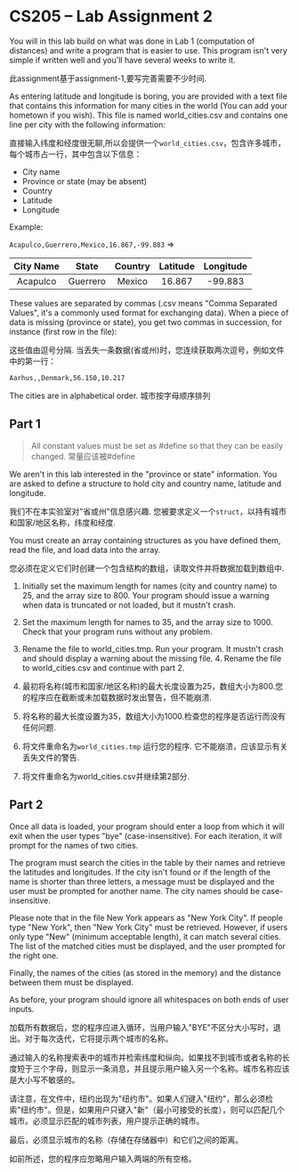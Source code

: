 <!--
 * @Github: https://github.com/Certseeds/CS205_C_CPP
 * @Organization: SUSTech
 * @Author: nanoseeds
 * @Date: 2020-06-07 09:55:44
 * @LastEditors: nanoseeds
 * @LastEditTime: 2021-06-21 20:23:44
 * @License: CC-BY-NC-SA_V4_0 or any later version
 -->

# CS205 – Lab Assignment 2

You will in this lab build on what was done in Lab 1 (computation of distances) and write a program that is easier to use. This program isn't very simple if written well and you'll have several weeks to write it.

此assignment基于assignment-1,要写完善需要不少时间.

As entering latitude and longitude is boring, you are provided with a text file that contains this information for many cities in the world (You can add your hometown if you wish). This file is named world_cities.csv and contains one line per city with the following information:

直接输入纬度和经度很无聊,所以会提供一个`world_cities.csv`，包含许多城市，每个城市占一行，其中包含以下信息：

+ City name
+ Province or state (may be absent)
+ Country
+ Latitude
+ Longitude

Example:

`Acapulco,Guerrero,Mexico,16.867,-99.883` =>

| City Name |  State   | Country | Latitude | Longitude |
| :-------: | :------: | :-----: | :------: | :-------: |
| Acapulco  | Guerrero | Mexico  |  16.867  |  -99.883  |

These values are separated by commas (.csv means "Comma Separated Values", it's a commonly used format for exchanging data). When a piece of data is missing (province or state), you get two commas in succession, for instance (first row in the file):

这些值由逗号分隔. 当丢失一条数据(省或州)时，您连续获取两次逗号，例如文件中的第一行：

`Aarhus,,Denmark,56.150,10.217`

The cities are in alphabetical order. 城市按字母顺序排列

## Part 1

> All constant values must be set as #define so that they can be easily changed.
> 常量应该被#define

We aren't in this lab interested in the "province or state" information. You are asked to define a structure to hold city and country name, latitude and longitude.

我们不在本实验室对"省或州"信息感兴趣. 您被要求定义一个`struct`，以持有城市和国家/地区名称，纬度和经度.

You must create an array containing structures as you have defined them, read the file, and load data into the array.

您必须在定义它们时创建一个包含结构的数组，读取文件并将数据加载到数组中.

1. Initially set the maximum length for names (city and country name) to 25, and the array size to 800. Your program should issue a warning when data is truncated or not loaded, but it mustn't crash.

2. Set the maximum length for names to 35, and the array size to 1000. Check that your program runs without any problem.

3. Rename the file to world_cities.tmp. Run your program. It mustn't crash and should display a warning about the missing file. 4. Rename the file to world_cities.csv and continue with part 2.

1. 最初将名称(城市和国家/地区名称)的最大长度设置为25，数组大小为800.您的程序应在截断或未加载数据时发出警告，但不能崩溃.

2. 将名称的最大长度设置为35，数组大小为1000.检查您的程序是否运行而没有任何问题.

3. 将文件重命名为`world_cities.tmp` 运行您的程序. 它不能崩溃，应该显示有关丢失文件的警告.

4. 将文件重命名为world_cities.csv并继续第2部分.

## Part 2

Once all data is loaded, your program should enter a loop from which it will exit when the user types "bye" (case-insensitive). For each iteration, it will prompt for the names of two cities.

The program must search the cities in the table by their names and retrieve the latitudes and longitudes. If the city isn't found or if the length of the name is shorter than three letters, a message must be displayed and the user must be prompted for another name. The city names should be case-insensitive.

Please note that in the file New York appears as "New York City". If people type "New York", then "New York City" must be retrieved. However, if users only type "New" (minimum acceptable length), it can match several cities. The list of the matched cities must be displayed, and the user prompted for the right one.

Finally, the names of the cities (as stored in the memory) and the distance between them must be displayed.

As before, your program should ignore all whitespaces on both ends of user inputs.

加载所有数据后，您的程序应进入循环，当用户输入"BYE"不区分大小写时，退出。对于每次迭代，它将提示两个城市的名称。

通过输入的名称搜索表中的城市并检索纬度和纵向。如果找不到城市或者名称的长度短于三个字母，则显示一条消息，并且提示用户输入另一个名称。城市名称应该是大小写不敏感的。

请注意，在文件中，纽约出现为"纽约市"。如果人们键入"纽约"，那么必须检索"纽约市"。但是，如果用户只键入"新"（最小可接受的长度），则可以匹配几个城市。必须显示匹配的城市列表，用户提示正确的城市。

最后，必须显示城市的名称（存储在存储器中）和它们之间的距离。

如前所述，您的程序应忽略用户输入两端的所有空格。